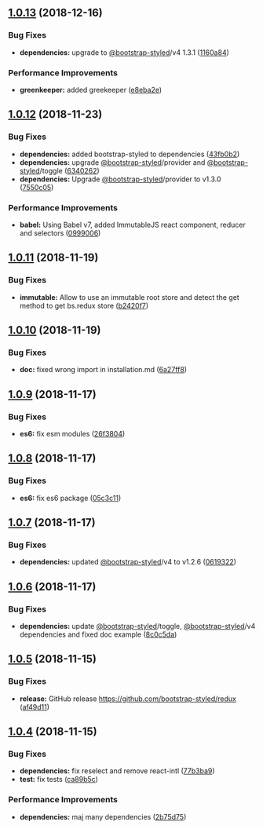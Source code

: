 ## [1.0.13](https://github.com/bootstrap-styled/redux/compare/v1.0.12...v1.0.13) (2018-12-16)


### Bug Fixes

* **dependencies:** upgrade to [@bootstrap-styled](https://github.com/bootstrap-styled)/v4 1.3.1 ([1160a84](https://github.com/bootstrap-styled/redux/commit/1160a84))


### Performance Improvements

* **greenkeeper:** added greekeeper ([e8eba2e](https://github.com/bootstrap-styled/redux/commit/e8eba2e))

## [1.0.12](https://github.com/bootstrap-styled/redux/compare/v1.0.11...v1.0.12) (2018-11-23)


### Bug Fixes

* **dependencies:** added bootstrap-styled to dependencies ([43fb0b2](https://github.com/bootstrap-styled/redux/commit/43fb0b2))
* **dependencies:** upgrade [@bootstrap-styled](https://github.com/bootstrap-styled)/provider and [@bootstrap-styled](https://github.com/bootstrap-styled)/toggle ([6340262](https://github.com/bootstrap-styled/redux/commit/6340262))
* **dependencies:** Upgrade [@bootstrap-styled](https://github.com/bootstrap-styled)/provider to v1.3.0 ([7550c05](https://github.com/bootstrap-styled/redux/commit/7550c05))


### Performance Improvements

* **babel:** Using Babel v7, added ImmutableJS react component, reducer and selectors ([0999006](https://github.com/bootstrap-styled/redux/commit/0999006))

## [1.0.11](https://github.com/bootstrap-styled/redux/compare/v1.0.10...v1.0.11) (2018-11-19)


### Bug Fixes

* **immutable:** Allow to use an immutable root store and detect the get method to get bs.redux store ([b2420f7](https://github.com/bootstrap-styled/redux/commit/b2420f7))

## [1.0.10](https://github.com/bootstrap-styled/redux/compare/v1.0.9...v1.0.10) (2018-11-19)


### Bug Fixes

* **doc:** fixed wrong import in installation.md ([6a27ff8](https://github.com/bootstrap-styled/redux/commit/6a27ff8))

## [1.0.9](https://github.com/bootstrap-styled/redux/compare/v1.0.8...v1.0.9) (2018-11-17)


### Bug Fixes

* **es6:** fix esm modules ([26f3804](https://github.com/bootstrap-styled/redux/commit/26f3804))

## [1.0.8](https://github.com/bootstrap-styled/redux/compare/v1.0.7...v1.0.8) (2018-11-17)


### Bug Fixes

* **es6:** fix es6 package ([05c3c11](https://github.com/bootstrap-styled/redux/commit/05c3c11))

## [1.0.7](https://github.com/bootstrap-styled/redux/compare/v1.0.6...v1.0.7) (2018-11-17)


### Bug Fixes

* **dependencies:** updated [@bootstrap-styled](https://github.com/bootstrap-styled)/v4 to v1.2.6 ([0619322](https://github.com/bootstrap-styled/redux/commit/0619322))

## [1.0.6](https://github.com/bootstrap-styled/redux/compare/v1.0.5...v1.0.6) (2018-11-17)


### Bug Fixes

* **dependencies:** update [@bootstrap-styled](https://github.com/bootstrap-styled)/toggle, [@bootstrap-styled](https://github.com/bootstrap-styled)/v4 dependencies and fixed doc example ([8c0c5da](https://github.com/bootstrap-styled/redux/commit/8c0c5da))

## [1.0.5](https://github.com/bootstrap-styled/redux/compare/v1.0.4...v1.0.5) (2018-11-15)


### Bug Fixes

* **release:** GitHub release https://github.com/bootstrap-styled/redux ([af49d11](https://github.com/bootstrap-styled/redux/commit/af49d11))

## [1.0.4](https://module.kopaxgroup.com/bootstrap-styled/bootstrap-styled-redux/compare/v1.0.3...v1.0.4) (2018-11-15)


### Bug Fixes

* **dependencies:** fix reselect and remove react-intl ([77b3ba9](https://module.kopaxgroup.com/bootstrap-styled/bootstrap-styled-redux/commit/77b3ba9))
* **test:** fix tests ([ca89b5c](https://module.kopaxgroup.com/bootstrap-styled/bootstrap-styled-redux/commit/ca89b5c))


### Performance Improvements

* **dependencies:** maj many dependencies ([2b75d75](https://module.kopaxgroup.com/bootstrap-styled/bootstrap-styled-redux/commit/2b75d75))
